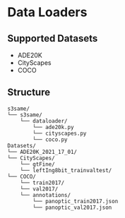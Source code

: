 # Data Loaders

## Supported Datasets
<!-- TODO: add the links -->
- ADE20K
- CityScapes
- COCO

## Structure

```
s3same/
└── s3same/
    └── dataloader/
        └── ade20k.py
        └── cityscapes.py
        └── coco.py
Datasets/
└── ADE20K_2021_17_01/
└── CityScapes/
    └── gtFine/
    └── leftIng8bit_trainvaltest/
└── COCO/
    └── train2017/
    └── val2017/
    └── annotations/
        └── panoptic_train2017.json
        └── panoptic_val2017.json
```

